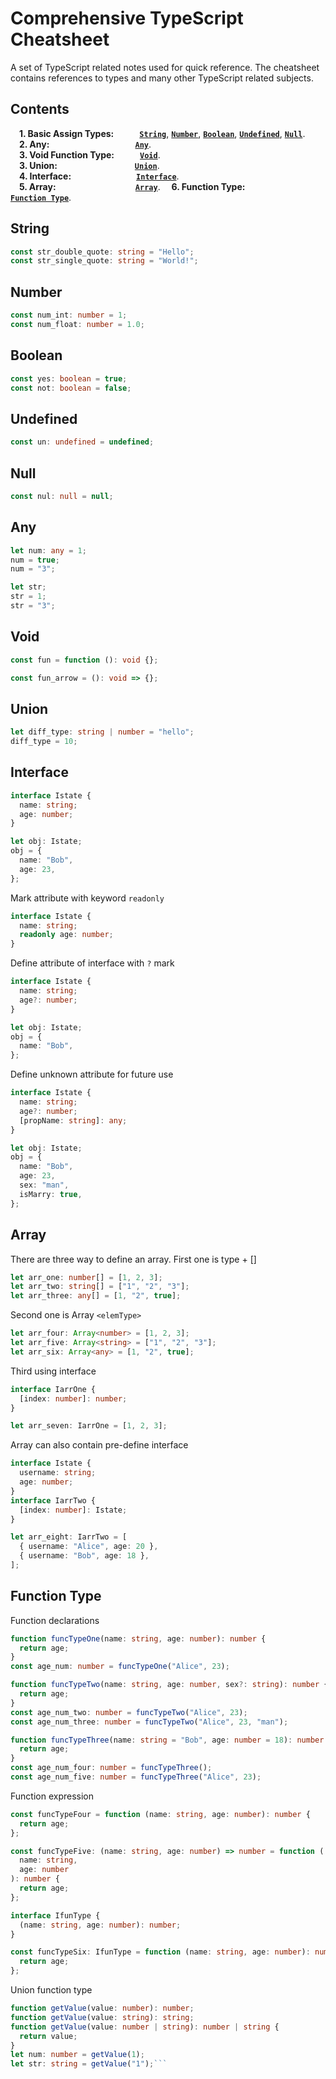 # Comprehensive TypeScript Cheatsheet

A set of TypeScript related notes used for quick reference. The cheatsheet contains references to types and many other TypeScript related subjects.

## Contents

**&nbsp;&nbsp;&nbsp;** **1. Basic Assign Types:** **&nbsp;&nbsp;&nbsp;&nbsp;&nbsp;&nbsp;&nbsp;&nbsp;&nbsp;&nbsp;** **[`String`](#string)**, **[`Number`](#number)**, **[`Boolean`](#boolean)**, **[`Undefined`](#undefined)**, **[`Null`](#null)**.\
**&nbsp;&nbsp;&nbsp;** **2. Any:** **&nbsp;&nbsp;&nbsp;&nbsp;&nbsp;&nbsp;&nbsp;&nbsp;&nbsp;&nbsp;&nbsp;&nbsp;&nbsp;&nbsp;&nbsp;&nbsp;&nbsp;&nbsp;&nbsp;&nbsp;&nbsp;&nbsp;&nbsp;&nbsp;&nbsp;&nbsp;&nbsp;&nbsp;&nbsp;&nbsp;&nbsp;&nbsp;&nbsp;&nbsp;&nbsp;&nbsp;&nbsp;&nbsp;&nbsp;** **[`Any`](#any)**.\
**&nbsp;&nbsp;&nbsp;** **3. Void Function Type:** **&nbsp;&nbsp;&nbsp;&nbsp;&nbsp;&nbsp;&nbsp;&nbsp;&nbsp;&nbsp;** **[`Void`](#void)**.\
**&nbsp;&nbsp;&nbsp;** **3. Union:** **&nbsp;&nbsp;&nbsp;&nbsp;&nbsp;&nbsp;&nbsp;&nbsp;&nbsp;&nbsp;&nbsp;&nbsp;&nbsp;&nbsp;&nbsp;&nbsp;&nbsp;&nbsp;&nbsp;&nbsp;&nbsp;&nbsp;&nbsp;&nbsp;&nbsp;&nbsp;&nbsp;&nbsp;&nbsp;&nbsp;&nbsp;&nbsp;&nbsp;&nbsp;&nbsp;** **[`Union`](#union)**.\
**&nbsp;&nbsp;&nbsp;** **4. Interface:** **&nbsp;&nbsp;&nbsp;&nbsp;&nbsp;&nbsp;&nbsp;&nbsp;&nbsp;&nbsp;&nbsp;&nbsp;&nbsp;&nbsp;&nbsp;&nbsp;&nbsp;&nbsp;&nbsp;&nbsp;&nbsp;&nbsp;&nbsp;&nbsp;&nbsp;&nbsp;&nbsp;&nbsp;&nbsp;** **[`Interface`](#interface)**.\
**&nbsp;&nbsp;&nbsp;** **5. Array:** **&nbsp;&nbsp;&nbsp;&nbsp;&nbsp;&nbsp;&nbsp;&nbsp;&nbsp;&nbsp;&nbsp;&nbsp;&nbsp;&nbsp;&nbsp;&nbsp;&nbsp;&nbsp;&nbsp;&nbsp;&nbsp;&nbsp;&nbsp;&nbsp;&nbsp;&nbsp;&nbsp;&nbsp;&nbsp;&nbsp;&nbsp;&nbsp;&nbsp;&nbsp;&nbsp;&nbsp;** **[`Array`](#array)**.
**&nbsp;&nbsp;&nbsp;** **6. Function Type:** **&nbsp;&nbsp;&nbsp;&nbsp;&nbsp;&nbsp;&nbsp;&nbsp;&nbsp;&nbsp;&nbsp;&nbsp;&nbsp;&nbsp;&nbsp;&nbsp;&nbsp;&nbsp;&nbsp;&nbsp;&nbsp;&nbsp;&nbsp;&nbsp;&nbsp;&nbsp;&nbsp;&nbsp;&nbsp;&nbsp;&nbsp;&nbsp;&nbsp;&nbsp;&nbsp;&nbsp;** **[`Function Type`](#functiontype)**.

## String

```typescript
const str_double_quote: string = "Hello";
const str_single_quote: string = "World!";
```

## Number

```typescript
const num_int: number = 1;
const num_float: number = 1.0;
```

## Boolean

```typescript
const yes: boolean = true;
const not: boolean = false;
```

## Undefined

```typescript
const un: undefined = undefined;
```

## Null

```typescript
const nul: null = null;
```

## Any

```typescript
let num: any = 1;
num = true;
num = "3";

let str;
str = 1;
str = "3";
```

## Void

```typescript
const fun = function (): void {};

const fun_arrow = (): void => {};
```

## Union

```typescript
let diff_type: string | number = "hello";
diff_type = 10;
```

## Interface

```typescript
interface Istate {
  name: string;
  age: number;
}

let obj: Istate;
obj = {
  name: "Bob",
  age: 23,
};
```

Mark attribute with keyword `readonly`

```typescript
interface Istate {
  name: string;
  readonly age: number;
}
```

Define attribute of interface with `?` mark

```typescript
interface Istate {
  name: string;
  age?: number;
}

let obj: Istate;
obj = {
  name: "Bob",
};
```

Define unknown attribute for future use

```typescript
interface Istate {
  name: string;
  age?: number;
  [propName: string]: any;
}

let obj: Istate;
obj = {
  name: "Bob",
  age: 23,
  sex: "man",
  isMarry: true,
};
```

## Array

There are three way to define an array. First one is type + []

```typescript
let arr_one: number[] = [1, 2, 3];
let arr_two: string[] = ["1", "2", "3"];
let arr_three: any[] = [1, "2", true];
```

Second one is Array `<elemType>`

```typescript
let arr_four: Array<number> = [1, 2, 3];
let arr_five: Array<string> = ["1", "2", "3"];
let arr_six: Array<any> = [1, "2", true];
```

Third using interface

```typescript
interface IarrOne {
  [index: number]: number;
}

let arr_seven: IarrOne = [1, 2, 3];
```

Array can also contain pre-define interface

```typescript
interface Istate {
  username: string;
  age: number;
}
interface IarrTwo {
  [index: number]: Istate;
}

let arr_eight: IarrTwo = [
  { username: "Alice", age: 20 },
  { username: "Bob", age: 18 },
];
```

## Function Type

Function declarations

```typescript
function funcTypeOne(name: string, age: number): number {
  return age;
}
const age_num: number = funcTypeOne("Alice", 23);

function funcTypeTwo(name: string, age: number, sex?: string): number {
  return age;
}
const age_num_two: number = funcTypeTwo("Alice", 23);
const age_num_three: number = funcTypeTwo("Alice", 23, "man");

function funcTypeThree(name: string = "Bob", age: number = 18): number {
  return age;
}
const age_num_four: number = funcTypeThree();
const age_num_five: number = funcTypeThree("Alice", 23);
```

Function expression

```typescript
const funcTypeFour = function (name: string, age: number): number {
  return age;
};

const funcTypeFive: (name: string, age: number) => number = function (
  name: string,
  age: number
): number {
  return age;
};

interface IfunType {
  (name: string, age: number): number;
}

const funcTypeSix: IfunType = function (name: string, age: number): number {
  return age;
};
```

Union function type

````typescript
function getValue(value: number): number;
function getValue(value: string): string;
function getValue(value: number | string): number | string {
  return value;
}
let num: number = getValue(1);
let str: string = getValue("1");```
````
